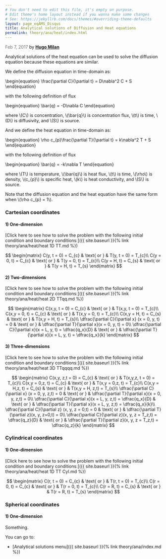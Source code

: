 ```yaml
---
# You don't need to edit this file, it's empty on purpose.
# Edit theme's home layout instead if you wanna make some changes
# See: https://jekyllrb.com/docs/themes/#overriding-theme-defaults
layout: page_eqAMS_Disqus
title: Analytical solutions of Diffusion and Heat equations
permalink: theory/ana/heat/index.html
---
```


<span style="color:#697473">Feb 7, 2017</span> by [**Hugo Milan**](https://hugomilan.github.io/)

Analytical solutions of the heat equation can be used to solve the diffusion equation because these equations are similar.

We define the diffusion equation in time-domain as:

\begin{equation}
    \frac{\partial C}{\partial t} = D\nabla^2 C + S
\end{equation}

with the following definition of flux

\begin{equation}
    \bar{q} = -D\nabla C
\end{equation}

where \\(C\\) is concentration, \\(\bar{q}\\) is concentration flux, \\(t\\) is time, \\(D\\) is diffusivity, and \\(S\\) is source.

And we define the heat equation in time-domain as:

\begin{equation}
    \rho c_{p}\frac{\partial T}{\partial t} = k\nabla^2 T + S
\end{equation}

with the following definition of flux

\begin{equation}
    \bar{q} = -k\nabla T
\end{equation}

where \\(T\\) is temperature, \\(\bar{q}\\) is heat flux, \\(t\\) is time, \\(\rho\\) is density, \\(c_{p}\\) is specific heat, \\(k\\) is heat conductivity, and \\(S\\) is source.

Note that the diffusion equation and the heat equation have the same form when \\(\rho c_{p} = 1\\).

### Cartesian coordinates

#### **1) One-dimension**

[Click here to see how to solve the problem with the following initial condition and boundary conditions:]({{ site.baseurl }}{% link theory/ana/heat/heat 1D TT.md %})


$$
\begin{matrix}
    C(y, t = 0) = C_{c} & \text{ or } & T(y, t = 0) = T_{c}\\
    C(y = 0, t) = C_{c} & \text{ or } & T(y = 0, t) = T_{c}\\
    C(y = H, t) = C_{s} & \text{ or } & T(y = H, t) = T_{s}
\end{matrix}
$$

#### **2) Two-dimensions**

[Click here to see how to solve the problem with the following initial condition and boundary conditions:]({{ site.baseurl }}{% link theory/ana/heat/heat 2D TTqq.md %})

$$
\begin{matrix}
    C(x,y, t = 0) = C_{c} & \text{ or } & T(x,y, t = 0) = T_{c}\\
    C(x,y = 0, t) = C_{c} & \text{ or } & T(x,y = 0, t) = T_{c}\\
    C(x,y = H, t) = C_{s} & \text{ or } & T(x,y = H, t) = T_{s}\\
    \dfrac{\partial C}{\partial x} (x = 0, y, t) = 0 & \text{ or } & \dfrac{\partial T}{\partial x}(x = 0, y, t) = 0\\
    \dfrac{\partial C}{\partial x}(x = L, y, t) = \dfrac{q_x}{D} & \text{ or } & \dfrac{\partial T}{\partial x}(x = L, y, t) = \dfrac{q_x}{k}
\end{matrix}
$$


#### **3) Three-dimensions**

[Click here to see how to solve the problem with the following initial condition and boundary conditions:]({{ site.baseurl }}{% link theory/ana/heat/heat 3D TTqqqq.md %})

$$
\begin{matrix}
    C(x,y, z,t = 0) = C_{c} & \text{ or } & T(x,y,z, t = 0) = T_{c}\\
    C(x,y = 0,z, t) = C_{c} & \text{ or } & T(x,y = 0,z, t) = T_{c}\\
    C(x,y = H,z, t) = C_{s} & \text{ or } & T(x,y = H, z,t) = T_{s}\\
    \dfrac{\partial C}{\partial x} (x = 0, y, z,t) = 0 & \text{ or } & \dfrac{\partial T}{\partial x}(x = 0, y, z,t) = 0\\
    \dfrac{\partial C}{\partial x}(x = L, y, z,t) = \dfrac{q_x}{D} & \text{ or } & \dfrac{\partial T}{\partial x}(x = L, y, z,t) = \dfrac{q_x}{k}\\
    \dfrac{\partial C}{\partial z} (x, y, z = 0,t) = 0 & \text{ or } & \dfrac{\partial T}{\partial z}(x, y, z=0,t) = 0\\
    \dfrac{\partial C}{\partial z}(x, y, z = T_z,t) = \dfrac{q_z}{D} & \text{ or } & \dfrac{\partial T}{\partial z}(x, y, z = T_z,t) = \dfrac{q_z}{k}
\end{matrix}
$$


### Cylindrical coordinates
#### **1) One-dimension**
[Click here to see how to solve the problem with the following initial condition and boundary conditions:]({{ site.baseurl }}{% link theory/ana/heat/heat 1D TT Cyl.md %})


$$
\begin{matrix}
    C(r, t = 0) = C_{c} & \text{ or } & T(r, t = 0) = T_{c}\\
    C(r = 0, t) = C_{c} & \text{ or } & T(r = 0, t) = T_{c}\\
    C(r = R, t) = C_{s} & \text{ or } & T(r = R, t) = T_{s}
\end{matrix}
$$

### Spherical coordinates
#### **1) One-dimension**
Something.

You can go to:

* [Analytical solutions menu]({{ site.baseurl }}{% link theory/ana/index.md %})
